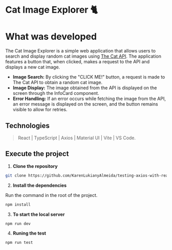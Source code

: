 # Cat Image Explorer 🐈

# What was developed

The Cat Image Explorer is a simple web application that allows users to search and display random cat images using [The Cat API](https://developers.thecatapi.com/view-account/ylX4blBYT9FaoVd6OhvR?report=bOoHBz-8t). The application features a button that, when clicked, makes a request to the API and displays a new cat image.

- **Image Search:** By clicking the "CLICK ME!" button, a request is made to The Cat API to obtain a random cat image.
- **Image Display:** The image obtained from the API is displayed on the screen through the InfoCard component.
- **Error Handling:** If an error occurs while fetching the image from the API, an error message is displayed on the screen, and the button remains visible to allow for retries.

## Technologies

> React | TypeScript | Axios | Material UI | Vite | VS Code.


## Execute the project

1. __Clone the repository__

```bash
git clone https://github.com/KarenLukianyAlmeida/testing-axios-with-react
```

2. __Install the dependencies__

Run the command in the root of the project.

```bash
npm install
```

3. __To start the local server__

```bash
npm run dev
```
4. __Runing the test__

```bash
npm run test
```
